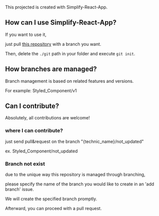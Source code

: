 This projected is created with Simplify-React-App.

## How can I use Simplify-React-App?
If you want to use it, 

just pull [this repository](https://github.com/leestana01/Simplify-React-App) with a branch you want.

Then, delete the ```./git``` path in your folder and execute ```git init```.

## How branches are managed?
Branch management is based on related features and versions. 

For example: Styled_Component/v1

## Can I contribute?
Absolutely, all contributions are welcome! 

### where I can contribute?
just send pull&request on the branch "{technic_name}/not_updated"

ex. Styled_Component/not_updated

### Branch not exist
due to the unique way this repository is managed through branching,

please specify the name of the branch you would like to create in an 'add branch' issue.

We will create the specified branch promptly.

Afterward, you can proceed with a pull request.